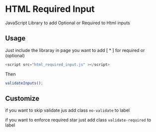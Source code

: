 # HTML Required Input
JavaScript Library to add Optional or Required to Html inputs

## Usage

Just include the libraray in page you want to add [ * ] for required or (optional) 

```js
<script src="html_required_input.js" ></script>
```

Then

```js
validateInputs();
```

## Customize

if you want to skip validate jus add class `no-validate` to label

if you want to enforce required star just add class `validate-required` to label
